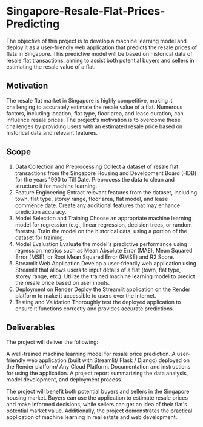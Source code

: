 # Singapore-Resale-Flat-Prices-Predicting

The objective of this project is to develop a machine learning model and deploy it as a user-friendly web application that predicts the resale prices of flats in Singapore. This predictive model will be based on historical data of resale flat transactions, aiming to assist both potential buyers and sellers in estimating the resale value of a flat.

## Motivation
The resale flat market in Singapore is highly competitive, making it challenging to accurately estimate the resale value of a flat. Numerous factors, including location, flat type, floor area, and lease duration, can influence resale prices. The project's motivation is to overcome these challenges by providing users with an estimated resale price based on historical data and relevant features.

## Scope
1. Data Collection and Preprocessing
Collect a dataset of resale flat transactions from the Singapore Housing and Development Board (HDB) for the years 1990 to Till Date.
Preprocess the data to clean and structure it for machine learning.
2. Feature Engineering
Extract relevant features from the dataset, including town, flat type, storey range, floor area, flat model, and lease commence date.
Create any additional features that may enhance prediction accuracy.
3. Model Selection and Training
Choose an appropriate machine learning model for regression (e.g., linear regression, decision trees, or random forests).
Train the model on the historical data, using a portion of the dataset for training.
4. Model Evaluation
Evaluate the model's predictive performance using regression metrics such as Mean Absolute Error (MAE), Mean Squared Error (MSE), or Root Mean Squared Error (RMSE) and R2 Score.
5. Streamlit Web Application
Develop a user-friendly web application using Streamlit that allows users to input details of a flat (town, flat type, storey range, etc.).
Utilize the trained machine learning model to predict the resale price based on user inputs.
6. Deployment on Render
Deploy the Streamlit application on the Render platform to make it accessible to users over the internet.
7. Testing and Validation
Thoroughly test the deployed application to ensure it functions correctly and provides accurate predictions.

## Deliverables
The project will deliver the following:

A well-trained machine learning model for resale price prediction.
A user-friendly web application (built with Streamlit/ Flask / Django) deployed on the Render platform/ Any Cloud Platform.
Documentation and instructions for using the application.
A project report summarizing the data analysis, model development, and deployment process.

The project will benefit both potential buyers and sellers in the Singapore housing market. Buyers can use the application to estimate resale prices and make informed decisions, while sellers can get an idea of their flat's potential market value. Additionally, the project demonstrates the practical application of machine learning in real estate and web development.
